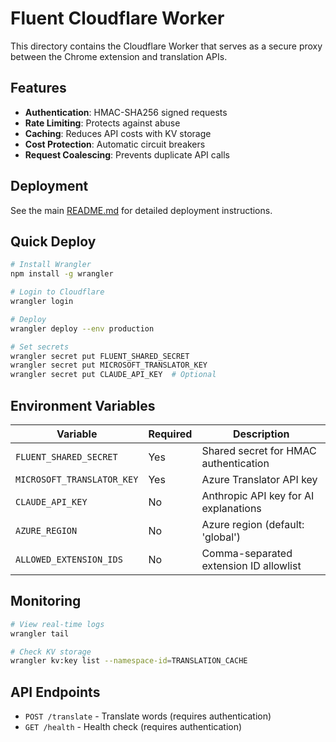 # Fluent Cloudflare Worker

This directory contains the Cloudflare Worker that serves as a secure proxy between the Chrome extension and translation APIs.

## Features

- **Authentication**: HMAC-SHA256 signed requests
- **Rate Limiting**: Protects against abuse
- **Caching**: Reduces API costs with KV storage
- **Cost Protection**: Automatic circuit breakers
- **Request Coalescing**: Prevents duplicate API calls

## Deployment

See the main [README.md](../../README.md#deployment) for detailed deployment instructions.

## Quick Deploy

```bash
# Install Wrangler
npm install -g wrangler

# Login to Cloudflare
wrangler login

# Deploy
wrangler deploy --env production

# Set secrets
wrangler secret put FLUENT_SHARED_SECRET
wrangler secret put MICROSOFT_TRANSLATOR_KEY
wrangler secret put CLAUDE_API_KEY  # Optional
```

## Environment Variables

| Variable | Required | Description |
|----------|----------|-------------|
| `FLUENT_SHARED_SECRET` | Yes | Shared secret for HMAC authentication |
| `MICROSOFT_TRANSLATOR_KEY` | Yes | Azure Translator API key |
| `CLAUDE_API_KEY` | No | Anthropic API key for AI explanations |
| `AZURE_REGION` | No | Azure region (default: 'global') |
| `ALLOWED_EXTENSION_IDS` | No | Comma-separated extension ID allowlist |

## Monitoring

```bash
# View real-time logs
wrangler tail

# Check KV storage
wrangler kv:key list --namespace-id=TRANSLATION_CACHE
```

## API Endpoints

- `POST /translate` - Translate words (requires authentication)
- `GET /health` - Health check (requires authentication)